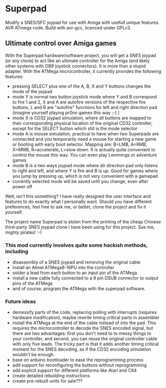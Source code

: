Superpad
========

Modify a SNES/SFC joypad for use with Amiga with usefull unique features. AVR ATmega code. Build with avr-gcc, licenced under GPLv3.

## Ultimate control over Amiga games
With the Superpad hardware/software project, you will get a SNES joypad (or any clone) to act like an ultimate controller for the Amiga (and likely other systems with DB9 joystick connectors). It is more than a stupid adapter. With the ATMega microcontroller, it currently provides the following features:
* pressing SELECT plus one of the A, B, X and Y buttons changes the mode of the joypad
* mode Y is normal two button joystick mode where Y and B correspond to fire 1 and 2, X and A are autofire versions of the respective fire buttons, L and R are "autofire" functions for left and right direction pad (imagine yourself playing pr0no games this way ;-) )
* mode X is CD32 joypad simulation, where all buttons are mapped to their corresponding physical location of the original CD32 controller, except for the SELECT button which still is the mode selector
* mode A is mouse simulation, practical to have when two Superpads are connected and you temporarily need a mouse for starting a new game or booting with early boot selector. Mapping are: B=LMB, A=RMB, X=MMB, R=accelerate, L=slow down. It is actually quite convenient to control the mouse this way. You can even play Lemmings or adventure games
* mode B is a two ways joypad mode where dir direction pad only listens to right and left, and where Y is fire and B is up. Good for games where you jump by pressing up, which is not very convenient with a gamepad
* currently selected mode will be saved until you change, even after power off

Well, isn't this something? I have really designed the user interface and features to do exactly what I personally want. Should you have different preferences, feel free to ask me, or better, clone the project and fix it yourself.

The project name Superpad is stolen from the printing of the cheap Chinese third-party SNES joypad clone I have been using for this project. Sue me, mighty pirates! :-)

### This mod currently involves quite some hackish methods, including
* disassembly of a SNES joypad and removing the original cable
* install an Atmel ATMega8-16PU into the controller
* solder a lead from each button to an input pin of the ATMega
* install a new cable fully connected to a 9 pin DSUB connector to output pins of the ATMega
* and of course, program the ATMega with the superpad software.

### Future ideas
* demessify parts of the code, replacing polling with interrupts (requires hardware modification), maybe rewrite timing critical parts in assembler
* install the ATMega at the end of the cable instead of into the pad. This requires the microcontroller to decode the SNES encoded signal, but there are two advantages: first you don't need to to messy things to your controller, and second, you can reuse the original controller cable with only five leads. The tricky part is that it adds another timing critical moment for the SNES decoding, as if the CD32 encoding simulation wouldn't be enough.
* base on arduino bootloader to ease the reprogramming process
* add support for reconfiguring the buttons without reprogramming
* add explicit support for different platforms like Atari and C64
* create detailed rebuilding instructions
* create pre-rebuilt units for sale???
